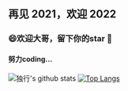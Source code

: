## 再见 2021，欢迎 2022

### 😄欢迎大哥，留下你的star 👋

#### 努力coding...

<!--
**WalkAlone0325/WalkAlone0325** is a ✨ _special_ ✨ repository because its `README.md` (this file) appears on your GitHub profile.

Here are some ideas to get you started:

- 🔭 I’m currently working on ...
- 🌱 I’m currently learning ...
- 👯 I’m looking to collaborate on ...
- 🤔 I’m looking for help with ...
- 💬 Ask me about ...
- 📫 How to reach me: ...
- 😄 Pronouns: ...
- ⚡ Fun fact: ...
-->

![独行's github stats](https://github-readme-stats.vercel.app/api?username=WalkAlone0325&show_icons=true)
[![Top Langs](https://github-readme-stats.vercel.app/api/top-langs/?username=WalkAlone0325&layout=compact)](https://github.com/WalkAlone0325/github-readme-stats)
